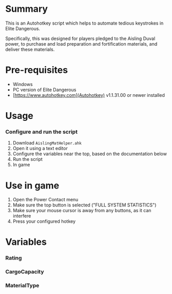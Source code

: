 # Summary

This is an Autohotkey script which helps to automate tedious keystrokes in Elite Dangerous.  

Specifically, this was designed for players pledged to the Aisling Duval power, to purchase and load preparation and fortification materials, and deliver these materials.  

# Pre-requisites

- Windows
- PC version of Elite Dangerous
- [https://www.autohotkey.com](Autohotkey) v1.1.31.00 or newer installed

# Usage

### Configure and run the script
1. Download `AislingMatHelper.ahk`
2. Open it using a text editor
3. Configure the variables near the top, based on the documentation below
4. Run the script
5. In game

# Use in game
1. Open the Power Contact menu
2. Make sure the top button is selected ("FULL SYSTEM STATISTICS")
3. Make sure your mouse cursor is away from any buttons, as it can interfere
4. Press your configured hotkey

# Variables

### Rating

### CargoCapacity

### MaterialType